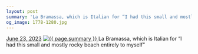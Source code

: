 ```yaml
---
layout: post
summary: 'La Bramassa, which is Italian for “I had this small and mostly rocky beach entirely to myself”'
og_image: 1778-1280.jpg
---
```


<p>
  <time>
    <a href="/1778">June 23, 2023</a>
  </time>
  <a href="/1778">
    <img src="{{ site.assets_url }}/1778-640.jpg" srcset="{{ site.assets_url }}/1778-320.jpg 320w, {{ site.assets_url }}/1778-640.jpg 640w, {{ site.assets_url }}/1778-960.jpg 960w, {{ site.assets_url }}/1778-1280.jpg 1280w" sizes="(min-width: 700px) 50vw, calc(100vw - 2rem)" alt="{{ page.summary }}" />
  </a>
  <span>La Bramassa, which is Italian for “I had this small and mostly rocky beach entirely to myself”</span>
</p>
